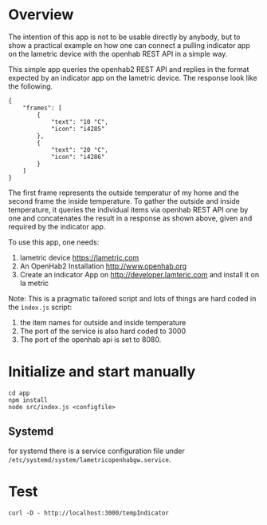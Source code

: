 # Overview

The intention of this app is not to be usable directly by anybody, but to show a practical example on how one can connect a pulling indicator app on the lametric device with the openhab REST API in a simple way.

This simple app queries the openhab2 REST API and replies in the format expected by an indicator app on the lametric device. The response look like the following.

````
{
    "frames": [
        {
            "text": "10 °C",
            "icon": "i4285"
        },
        {
            "text": "20 °C",
            "icon": "i4286"
        }
    ]
}
````
The first frame represents the outside temperatur of my home and the second frame the inside temperature. To gather the outside and inside temperature, it queries the individual items via openhab REST API one by one and concatenates the result in a response as shown above, given and required by the indicator app.

To use this app, one needs: 
1) lametric device https://lametric.com
2) An OpenHab2 Installation http://www.openhab.org
3) Create an indicator App on http://developer.lamteric.com and install it on la metric

Note: This is a pragmatic tailored script and lots of things are hard coded in the `ìndex.js` script:
1) the item names for outside and inside temperature
2) The port of the service is also hard coded to 3000 
3) The port of the openhab api is set to 8080.


# Initialize and start manually

````
cd app
npm install
node src/index.js <configfile>
````

## Systemd
for systemd there is a service configuration file under ``/etc/systemd/system/lametricopenhabgw.service``.

# Test
````
curl -D - http://localhost:3000/tempIndicator
```` 